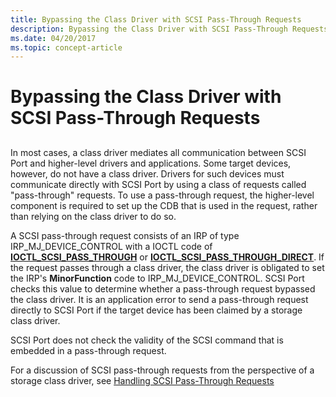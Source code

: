 ```yaml
---
title: Bypassing the Class Driver with SCSI Pass-Through Requests
description: Bypassing the Class Driver with SCSI Pass-Through Requests
ms.date: 04/20/2017
ms.topic: concept-article
---
```


# Bypassing the Class Driver with SCSI Pass-Through Requests


## <span id="ddk_bypassing_the_class_driver_with_scsi_pass_through_requests_kg"></span><span id="DDK_BYPASSING_THE_CLASS_DRIVER_WITH_SCSI_PASS_THROUGH_REQUESTS_KG"></span>


In most cases, a class driver mediates all communication between SCSI Port and higher-level drivers and applications. Some target devices, however, do not have a class driver. Drivers for such devices must communicate directly with SCSI Port by using a class of requests called "pass-through" requests. To use a pass-through request, the higher-level component is required to set up the CDB that is used in the request, rather than relying on the class driver to do so.

A SCSI pass-through request consists of an IRP of type IRP\_MJ\_DEVICE\_CONTROL with a IOCTL code of [**IOCTL\_SCSI\_PASS\_THROUGH**](/windows-hardware/drivers/ddi/ntddscsi/ni-ntddscsi-ioctl_scsi_pass_through) or [**IOCTL\_SCSI\_PASS\_THROUGH\_DIRECT**](/windows-hardware/drivers/ddi/ntddscsi/ni-ntddscsi-ioctl_scsi_pass_through_direct). If the request passes through a class driver, the class driver is obligated to set the IRP's **MinorFunction** code to IRP\_MJ\_DEVICE\_CONTROL. SCSI Port checks this value to determine whether a pass-through request bypassed the class driver. It is an application error to send a pass-through request directly to SCSI Port if the target device has been claimed by a storage class driver.

SCSI Port does not check the validity of the SCSI command that is embedded in a pass-through request.

For a discussion of SCSI pass-through requests from the perspective of a storage class driver, see [Handling SCSI Pass-Through Requests](handling-scsi-pass-through-requests.md)

 

